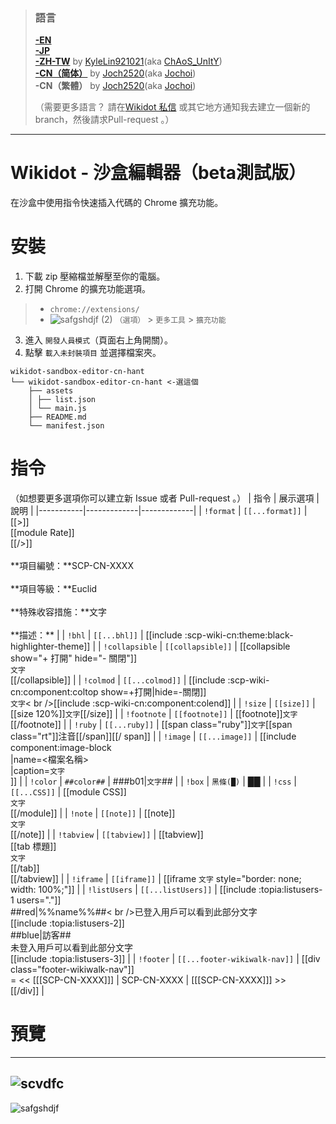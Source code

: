 > ### 語言
> [**-EN**](https://github.com/7happy7/wikidot-sandbox-editor/tree/master) <br />[**-JP**](https://github.com/7happy7/wikidot-sandbox-editor/tree/jp) <br />[**-ZH-TW**](https://github.com/7happy7/wikidot-sandbox-editor/tree/zh-tw) by [KyleLin921021](https://github.com/KyleLin921021)\(aka [ChAoS_UnItY](http://www.wikidot.com/user:info/chaos-unity)\) <br />[**-CN（简体）**](https://github.com/7happy7/wikidot-sandbox-editor/tree/cn-hans) by [Joch2520](https://github.com/Joch2520)\(aka [Jochoi](http://www.wikidot.com/user:info/jochoi)\) <br />**-CN（繁體）** by [Joch2520](https://github.com/Joch2520)\(aka [Jochoi](http://www.wikidot.com/user:info/jochoi)\)
>
> （需要更多語言？ 請在[Wikidot 私信](http://www.wikidot.com/account/messages#/new/3427263) 或其它地方通知我去建立一個新的branch，然後請求Pull-request 。）
----
# Wikidot - 沙盒編輯器（beta測試版）
在沙盒中使用指令快速插入代碼的 Chrome 擴充功能。

# 安裝
1. 下載 zip 壓縮檔並解壓至你的電腦。
2. 打開 Chrome 的擴充功能選項。
> * `chrome://extensions/`
> * ![safgshdjf (2)](https://user-images.githubusercontent.com/49482246/84563612-c54c4b80-ad97-11ea-9559-584dcc268f4f.png) `（選項）` > `更多工具` > `擴充功能`
3. 進入 `開發人員模式`（頁面右上角開關）。
4. 點擊 `載入未封裝項目` 並選擇檔案夾。
```
wikidot-sandbox-editor-cn-hant
└── wikidot-sandbox-editor-cn-hant <-選這個
    ├── assets
    │ ├── list.json
    │ └── main.js
    ├── README.md
    └── manifest.json
```
# 指令
（如想要更多選項你可以建立新 Issue 或者 Pull-request 。）
| 指令 | 展示選項 | 說明 |
|-----------|-------------|-------------|
| `!format` | `[[...format]]` | [[>]]<br />[[module Rate]]<br />[[/>]]<br /><br /> \*\*項目編號：\*\*SCP-CN-XXXX<br /><br />\*\*項目等級：\*\*Euclid<br /><br />\*\*特殊收容措施：\*\*文字<br /><br />\*\*描述：\*\* |
| `!bhl` | `[[...bhl]]` | [[include :scp-wiki-cn:theme:black-highlighter-theme]] |
| `!collapsible` | `[[collapsible]]` | [[collapsible show="+ 打開" hide="- 關閉"]]<br />`文字`<br />[[/collapsible]] |
| `!colmod` | `[[...colmod]]` | [[include :scp-wiki-cn:component:coltop show=+打開\|hide=-關閉]]<br />`文字`< br />[[include :scp-wiki-cn:component:colend]] |
| `!size` | `[[size]]` | [[size 120%]]`文字`[[/size]] |
| `!footnote` | `[[footnote]]` | [[footnote]]`文字`[[/footnote]] |
| `!ruby` | `[[...ruby]]` | [[span class="ruby"]]`文字`[[span class="rt"]]注音[[/span]][[/ span]] |
| `!image` | `[[...image]]` | [[include component:image-block<br />\|name=\<檔案名稱\><br />\|caption=`文字` <br />]] |
| `!color` | `##color##` | ###b01\|`文字`## |
| `!box` | `黑條(█)` | ██ |
| `!css` | `[[...CSS]]` | [[module CSS]]<br />`文字`<br />[[/module]] |
| `!note` | `[[note]]` | [[note]]<br />`文字`<br />[[/note]] |
| `!tabview` | `[[tabview]]` | [[tabview]]<br />[[tab 標題]]<br />`文字`<br />[[/tab]]<br /> [[/tabview]] |
| `!iframe` | `[[iframe]]` | [[iframe `文字` style=\"border: none; width: 100%;\"]] |
| `!listUsers` | `[[...listUsers]]` | [[include :topia:listusers-1 users="."]]<br />##red\|%%name%%##< br />已登入用戶可以看到此部分文字<br />[[include :topia:listusers-2]]<br />##blue\|訪客##<br />未登入用戶可以看到此部分文字<br />[[include :topia:listusers-3]] |
| `!footer` | `[[...footer-wikiwalk-nav]]` | [[div class="footer-wikiwalk-nav"]]<br />= << [[[SCP-CN-XXXX]]] \| SCP-CN-XXXX \| [[[SCP-CN-XXXX]]] >><br />[[/div]] |

# 預覽
----
![scvdfc](https://user-images.githubusercontent.com/49482246/85929610-5a4f5880-b8f1-11ea-9532-920656164240.png)
----
![safgshdjf](https://user-images.githubusercontent.com/49482246/85929632-7f43cb80-b8f1-11ea-8bdf-c57b5dd091d1.png)
